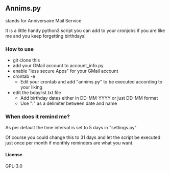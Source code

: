 ## Annims.py
stands for Anniversaire Mail Service

It is a little handy python3 script you can add to your cronjobs if you are like me and you keep forgetting birthdays!

### How to use
- git clone this
- add your GMail account to account_info.py
- enable "less secure Apps" for your GMail account 
- crontab -e 
    - Edit your crontab and add "annims.py" to be executed according to your liking
- edit the bdaylist.txt file
    - Add birthday dates either in DD-MM-YYYY or just DD-MM format
    - Use ":" as a delimiter between date and name

### When does it remind me?
As per default the time interval is set to 5 days in "settings.py"

Of course you could change this to 31 days and let the script be executed just once per month if monthly reminders are what you want.

#### License
GPL-3.0